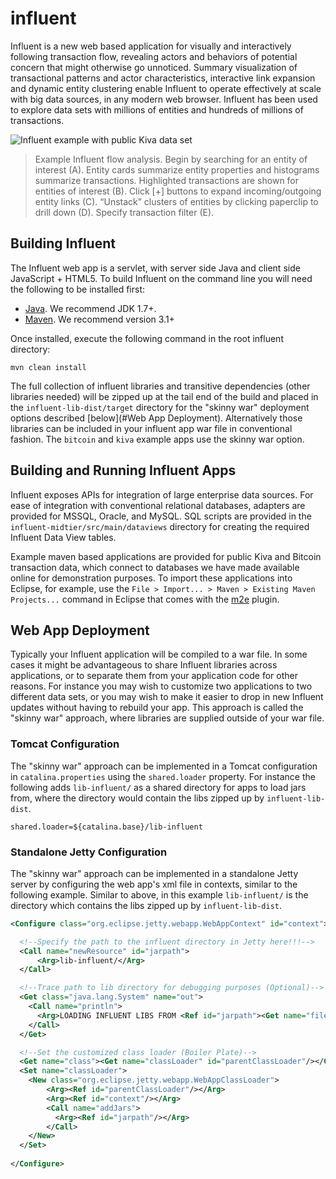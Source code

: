 # influent

Influent is a new web based application for visually and interactively following transaction flow, revealing actors and behaviors of potential concern that might otherwise go unnoticed. Summary visualization of transactional patterns and actor characteristics, interactive link expansion and dynamic entity clustering enable Influent to operate effectively at scale with big data sources, in any modern web browser. Influent has been used to explore data sets with millions of entities and hundreds of millions of transactions.

![Influent example with public Kiva data set](https://raw.github.com/oculusinfo/wiki-assets/master/influent/influent-kiva.jpg) 
> Example Influent flow analysis. Begin by searching for an entity of interest (A). Entity cards summarize entity properties and histograms summarize transactions. Highlighted transactions are shown for entities of interest (B). Click [+] buttons to expand incoming/outgoing entity links (C). “Unstack” clusters of entities by clicking paperclip to drill down (D). Specify transaction filter (E).

## Building Influent
The Influent web app is a servlet, with server side Java and client side JavaScript + HTML5. To build Influent on the command line you will need the following to be installed first:

 + [Java](http://www.java.com/). We recommend JDK 1.7+.
 + [Maven](http://maven.apache.org/). We recommend version 3.1+

Once installed, execute the following command in the root influent directory:
```
mvn clean install
```
The full collection of influent libraries and transitive dependencies (other libraries needed) will be zipped up at the tail end of the build and placed in the `influent-lib-dist/target` directory for the "skinny war" deployment options described [below](#Web App Deployment). Alternatively those libraries can be included in your influent app war file in conventional fashion. The `bitcoin` and `kiva` example apps use the skinny war option.

## Building and Running Influent Apps
Influent exposes APIs for integration of large enterprise data sources. For ease of integration with conventional relational databases, adapters are provided for MSSQL, Oracle, and MySQL. SQL scripts are provided in the `influent-midtier/src/main/dataviews` directory for creating the required Influent Data View tables.

Example maven based applications are provided for public Kiva and Bitcoin transaction data, which connect to databases we have made available online for demonstration purposes. To import these applications into Eclipse, for example, use the `File > Import... > Maven > Existing Maven Projects...` command in Eclipse that comes with the [m2e](http://www.eclipse.org/m2e/) plugin.

## Web App Deployment
Typically your Influent application will be compiled to a war file. In some cases it might be advantageous to share Influent libraries across applications, or to separate them from your application code for other reasons. For instance you may wish to customize two applications to two different data sets, or you may wish to make it easier to drop in new Influent updates without having to rebuild your app. This approach is called the "skinny war" approach, where libraries are supplied outside of your war file.

### Tomcat Configuration
The "skinny war" approach can be implemented in a Tomcat configuration in `catalina.properties` using the `shared.loader` property. For instance the following adds `lib-influent/` as a shared directory for apps to load jars from, where the directory would contain the libs zipped up by `influent-lib-dist`.
```properties
shared.loader=${catalina.base}/lib-influent
```

### Standalone Jetty Configuration
The "skinny war" approach can be implemented in a standalone Jetty server by configuring the web app's xml file in contexts, similar to the following example. Similar to above, in this example `lib-influent/` is the directory which contains the libs zipped up by `influent-lib-dist`.

```xml
<Configure class="org.eclipse.jetty.webapp.WebAppContext" id="context">

  <!--Specify the path to the influent directory in Jetty here!!!-->
  <Call name="newResource" id="jarpath">
      <Arg>lib-influent/</Arg>
  </Call>

  <!--Trace path to lib directory for debugging purposes (Optional)-->
  <Get class="java.lang.System" name="out">
    <Call name="println">
      <Arg>LOADING INFLUENT LIBS FROM <Ref id="jarpath"><Get name="file"/></Ref></Arg>
    </Call>
  </Get>

  <!--Set the customized class loader (Boiler Plate)-->
  <Get name="class"><Get name="classLoader" id="parentClassLoader"/></Get>
  <Set name="classLoader">
    <New class="org.eclipse.jetty.webapp.WebAppClassLoader">
        <Arg><Ref id="parentClassLoader"/></Arg>
        <Arg><Ref id="context"/></Arg>
        <Call name="addJars">
          <Arg><Ref id="jarpath"/></Arg>
        </Call>
    </New>
  </Set>
  
</Configure>
```